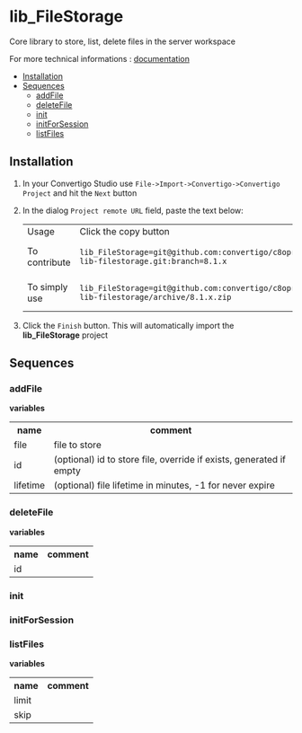 


# lib_FileStorage

Core library to store, list, delete files in the server workspace


For more technical informations : [documentation](./project.md)

- [Installation](#installation)
- [Sequences](#sequences)
    - [addFile](#addfile)
    - [deleteFile](#deletefile)
    - [init](#init)
    - [initForSession](#initforsession)
    - [listFiles](#listfiles)


## Installation

1. In your Convertigo Studio use `File->Import->Convertigo->Convertigo Project` and hit the `Next` button
2. In the dialog `Project remote URL` field, paste the text below:
   <table>
     <tr><td>Usage</td><td>Click the copy button</td></tr>
     <tr><td>To contribute</td><td>

     ```
     lib_FileStorage=git@github.com:convertigo/c8oprj-lib-filestorage.git:branch=8.1.x
     ```
     </td></tr>
     <tr><td>To simply use</td><td>

     ```
     lib_FileStorage=git@github.com:convertigo/c8oprj-lib-filestorage/archive/8.1.x.zip
     ```
     </td></tr>
    </table>
3. Click the `Finish` button. This will automatically import the __lib_FileStorage__ project


## Sequences

### addFile

**variables**

<table>
<tr>
<th>name</th><th>comment</th>
</tr>
<tr>
<td>file</td><td>file to store</td>
</tr>
<tr>
<td>id</td><td>(optional) id to store file, override if exists, generated if empty</td>
</tr>
<tr>
<td>lifetime</td><td>(optional) file lifetime in minutes, -1 for never expire</td>
</tr>
</table>

### deleteFile

**variables**

<table>
<tr>
<th>name</th><th>comment</th>
</tr>
<tr>
<td>id</td><td></td>
</tr>
</table>

### init

### initForSession

### listFiles

**variables**

<table>
<tr>
<th>name</th><th>comment</th>
</tr>
<tr>
<td>limit</td><td></td>
</tr>
<tr>
<td>skip</td><td></td>
</tr>
</table>



